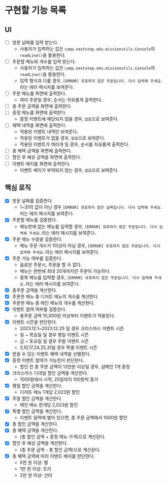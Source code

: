 # 구현할 기능 목록
## UI
* [ ] 방문 날짜를 입력 받는다.
  * 사용자가 입력하는 값은 `camp.nextstep.edu.missionutils.Console`의 `readLine()`을 활용한다.
* [ ] 주문할 메뉴와 개수를 입력 받는다.
  * 사용자가 입력하는 값은 `camp.nextstep.edu.missionutils.Console`의 `readLine()`을 활용한다.
  * 입력 형식과 다를 경우, `[ERROR] 유효하지 않은 주문입니다. 다시 입력해 주세요.`라는 에러 메시지를 보여준다.
* [ ] 주문 메뉴를 화면에 출력한다.
  * 여러 주문일 경우, 순서는 자유롭게 출력한다.
* [ ] 총 주문 금액을 화면에 출력한다.
* [ ] 증정 메뉴를 화면에 출력한다.
  * 증정 이벤트에 해당되지 않을 경우, `없음`으로 보여준다.
* [ ] 헤택 내역을 화면에 출력한다.
  * 적용된 이벤트 내역만 보여준다.
  * 적용된 이벤트가 없을 경우, `없음`으로 보여준다.
  * 적용된 이벤트가 여러개 일 경우, 순서를 자유롭게 출력한다.
* [ ] 총 헤택 금액을 화면에 출력한다.
* [ ] 할인 후 예상 금액을 화면에 출력한다.
* [ ] 이벤트 배지를 화면에 출력한다.
  * 이벤트 배지가 부여되지 않는 경우, `없음`으로 보여준다.

## 핵심 로직
* [x] 방문 날짜를 검증한다.
  * 1~31의 값이 아닌 경우 `[ERROR] 유효하지 않은 날짜입니다. 다시 입력해 주세요.`라는 에러 메시지를 보여준다.
* [x] 주문할 메뉴를 검증한다.
  * 메뉴판에 없는 메뉴를 입력할 경우, `[ERROR] 유효하지 않은 주문입니다. 다시 입력해 주세요.`라는 에러 메시지를 보여준다.
* [x] 주문 메뉴 수량을 검증한다.
  * 메뉴 주문 개수가 1이상이 아닐 경우, `[ERROR] 유효하지 않은 주문입니다. 다시 입력해 주세요.`라는 에러 메시지를 보여준다.
* [x] 주문 가능 여부를 검증한다.
  * 음료만 주문시, 주문을 할 수 없다.
  * 메뉴는 한번에 최대 20개까지만 주문이 가능하다.
  * 중복 메뉴를 입력할 경우, `[ERROR] 유효하지 않은 주문입니다. 다시 입력해 주세요.`라는 에러 메시지를 보여준다.
* [x] 총주문 금액을 계산한다.
* [x] 주문한 메뉴 중 디저트 메뉴의 개수를 계산한다.
* [x] 주문한 메뉴 중 메인 메뉴의 개수를 계산한다.
* [x] 이벤트 참여 여부를 검증한다.
  * 총주문 금액 10,000원 이상부터 이벤트가 적용된다.
* [x] 이벤트 시즌을 판단한다.
  * 2023.12.1~2023.12.25 일 경우 크리스마스 이벤트 시즌
  * 일 ~ 목요일 일 경우 평일 이벤트 시즌
  * 금 ~ 토요일 일 경우 주말 이벤트 시즌
  * 3,10,17,24,25,31일 경우 특별 이벤트 시즌
* [x] 받을 수 있는 이벤트 혜택 내역을 선별한다.
* [x] 증정 이벤트 참여가 가능한지 판단한다.
  * 할인 전 총 주문 금액이 12만원 이상일 경우, 샴페인 1개 증정
* [x] 크리스마스 디데일 할인 금액을 계산한다.
  * 1000원에서 시작, 25일까지 100원씩 증가
* [x] 평일 할인 금액을 계산한다.
  * 디저트 메뉴 1개당 2,023원 할인
* [x] 주말 할인 금액을 계산한다.
  * 메인 메뉴 한개당 2,023원 할인
* [x] 특별 할인 금액을 계산한다.
  * 이벤트 달력에 별이 있으면, 총 주문 금액에서 1000원 할인
* [x] 총 할인 금액을 계산한다.
* [x] 총 혜택 금액을 계산한다.
  * (총 할인 금액 + 증정 메뉴 가격)으로 계산된다.
* [x] 할인 후 예상 금액을 계산한다.
  * (총 주문 금액 - 총 할인 금액)으로 계산된다.
* [x] 총 혜택 금액에 따라 이벤트 배지를 판단한다.
  * 5천 원 이상: 별
  * 1만 원 이상: 트리
  * 2만 원 이상: 산타
